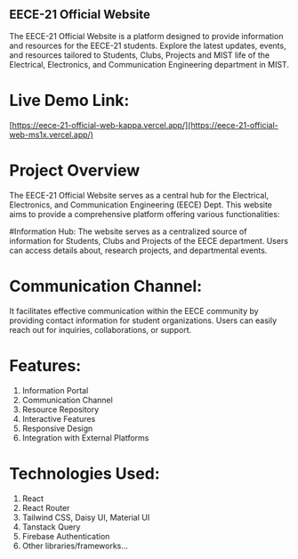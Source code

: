 ## EECE-21 Official Website
The EECE-21 Official Website is a platform designed to provide information and resources for the EECE-21 students. Explore the latest updates, events, and resources tailored to Students, Clubs, Projects and MIST life of the Electrical, Electronics, and Communication Engineering department in MIST.

# Live Demo Link:
[https://eece-21-official-web-kappa.vercel.app/](https://eece-21-official-web-ms1x.vercel.app/)

# Project Overview
The EECE-21 Official Website serves as a central hub for the Electrical, Electronics, and Communication Engineering (EECE) Dept. This website aims to provide a comprehensive platform offering various functionalities:

#Information Hub: 
The website serves as a centralized source of information for Students, Clubs and Projects of the EECE department. Users can access details about, research projects, and departmental events.

# Communication Channel: 
It facilitates effective communication within the EECE community by providing contact information for student organizations. Users can easily reach out for inquiries, collaborations, or support.

# Features:
1. Information Portal
2. Communication Channel
3. Resource Repository
4. Interactive Features
5. Responsive Design
6. Integration with External Platforms

# Technologies Used:
1. React
2. React Router
3. Tailwind CSS, Daisy UI, Material UI
4. Tanstack Query
5. Firebase Authentication
6. Other libraries/frameworks...
